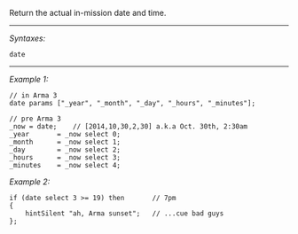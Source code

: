 Return the actual in-mission date and time.


---
*Syntaxes:*

`date`

---
*Example 1:*

```sqf
// in Arma 3
date params ["_year", "_month", "_day", "_hours", "_minutes"];

// pre Arma 3
_now = date;	// [2014,10,30,2,30] a.k.a Oct. 30th, 2:30am
_year		= _now select 0;
_month		= _now select 1;
_day		= _now select 2;
_hours		= _now select 3;
_minutes	= _now select 4;
```

*Example 2:*

```sqf
if (date select 3 >= 19) then		// 7pm
{
	hintSilent "ah, Arma sunset";	// ...cue bad guys
};
```
